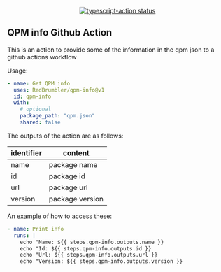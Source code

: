 <p align="center">
  <a href="https://github.com/actions/typescript-action/actions"><img alt="typescript-action status" src="https://github.com/RedBrumbler/qpm-info/workflows/build-test/badge.svg"></a>
</p>

## QPM info Github Action

This is an action to provide some of the information in the qpm json to a github actions workflow

Usage:

```yaml
- name: Get QPM info
  uses: RedBrumbler/qpm-info@v1
  id: qpm-info
  with:
    # optional
    package_path: "qpm.json"
    shared: false
```
The outputs of the action are as follows:

| identifier  | content         |
|-------------|-----------------|
| name        | package name    |
| id          | package id      |
| url         | package url     |
| version     | package version |

An example of how to access these:

```yaml
- name: Print info
  runs: |
    echo "Name: ${{ steps.qpm-info.outputs.name }}
    echo "Id: ${{ steps.qpm-info.outputs.id }}
    echo "Url: ${{ steps.qpm-info.outputs.url }}
    echo "Version: ${{ steps.qpm-info.outputs.version }}
```

